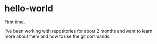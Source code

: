 # hello-world
First time.

I've been working with repositories for about 2 months and want to learn more about them and how to use the git commands.
